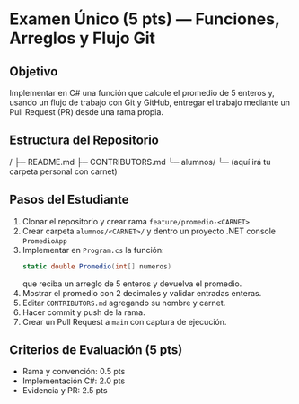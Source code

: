 # Examen Único (5 pts) — Funciones, Arreglos y Flujo Git

## Objetivo
Implementar en C# una función que calcule el promedio de 5 enteros y, usando un flujo de trabajo con Git y GitHub, entregar el trabajo mediante un Pull Request (PR) desde una rama propia.

## Estructura del Repositorio
/
├─ README.md
├─ CONTRIBUTORS.md
└─ alumnos/
   └─ (aquí irá tu carpeta personal con carnet)

## Pasos del Estudiante
1. Clonar el repositorio y crear rama `feature/promedio-<CARNET>`
2. Crear carpeta `alumnos/<CARNET>/` y dentro un proyecto .NET console `PromedioApp`
3. Implementar en `Program.cs` la función:
   ```csharp
   static double Promedio(int[] numeros)
   ```
   que reciba un arreglo de 5 enteros y devuelva el promedio.
4. Mostrar el promedio con 2 decimales y validar entradas enteras.
5. Editar `CONTRIBUTORS.md` agregando su nombre y carnet.
6. Hacer commit y push de la rama.
7. Crear un Pull Request a `main` con captura de ejecución.

## Criterios de Evaluación (5 pts)
- Rama y convención: 0.5 pts
- Implementación C#: 2.0 pts
- Evidencia y PR: 2.5 pts
